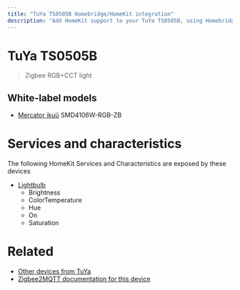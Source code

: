 ```yaml
---
title: "TuYa TS0505B Homebridge/HomeKit integration"
description: "Add HomeKit support to your TuYa TS0505B, using Homebridge, Zigbee2MQTT and homebridge-z2m."
---
```

<!---
This file has been GENERATED using src/docgen/docgen.ts
DO NOT EDIT THIS FILE MANUALLY!
-->
# TuYa TS0505B
> Zigbee RGB+CCT light


## White-label models
* [Mercator ikuü](../index.md#mercator_ikuu) SMD4106W-RGB-ZB

# Services and characteristics
The following HomeKit Services and Characteristics are exposed by
these devices

* [Lightbulb](../../light.md)
  * Brightness
  * ColorTemperature
  * Hue
  * On
  * Saturation


# Related
* [Other devices from TuYa](../index.md#tuya)
* [Zigbee2MQTT documentation for this device](https://www.zigbee2mqtt.io/devices/TS0505B.html)